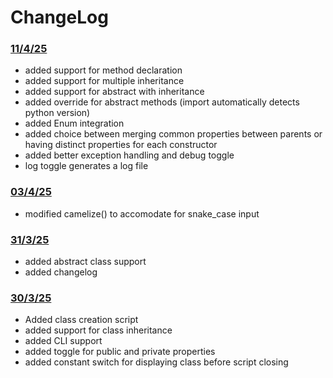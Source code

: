 # ChangeLog
### <u>11/4/25</u>
+ added support for method declaration
+ added support for multiple inheritance
+ added support for abstract with inheritance
+ added override for abstract methods (import automatically detects python version)
+ added Enum integration
+ added choice between merging common properties between parents or having distinct properties for each constructor
+ added better exception handling and debug toggle
+ log toggle generates a log file
### <u>03/4/25</u>
+ modified camelize() to accomodate for snake_case input
### <u>31/3/25</u>
+ added abstract class support
+ added changelog
### <u>30/3/25</u>
+ Added class creation script
+ added support for class inheritance
+ added CLI support
+ added toggle for public and private properties
+ added constant switch for displaying class before script closing